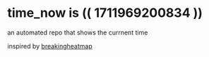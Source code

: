 # time_now is (( 1711969200834 ))

an automated repo that shows the currnent time

inspired by [breakingheatmap](https://github.com/breakingheatmap/breakingheatmap)